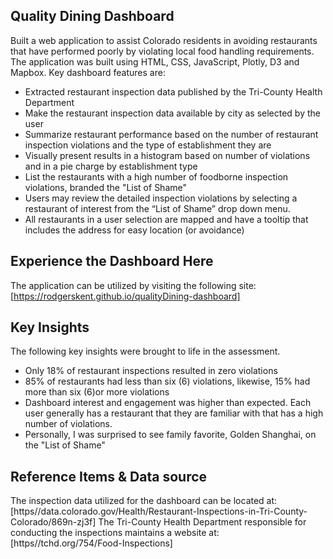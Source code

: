 ## Quality Dining Dashboard 
Built a web application to assist Colorado residents in avoiding restaurants that have performed poorly by violating local food handling requirements. The application was built using HTML, CSS, JavaScript, Plotly, D3 and Mapbox. Key dashboard features are:
* []()Extracted restaurant inspection data published by the Tri-County Health Department
* []()Make the restaurant inspection data available by city as selected by the user
* []()Summarize restaurant performance based on the number of restaurant inspection violations and the type of establishment they are
* []()Visually present results in a histogram based on number of violations and in a pie charge by establishment type
* []()List the restaurants with a high number of foodborne inspection violations, branded the "List of Shame"
* []()Users may review the detailed inspection violations by selecting a restaurant of interest from the “List of Shame” drop down menu.
* []()All restaurants in a user selection are mapped and have a tooltip that includes the address for easy location (or avoidance)

## Experience the Dashboard Here
The application can be utilized by visiting the following site: [https://rodgerskent.github.io/qualityDining-dashboard]

## Key Insights
The following key insights were brought to life in the assessment.
* []()Only 18% of restaurant inspections resulted in zero violations
* []()85% of restaurants had less than six (6) violations, likewise, 15% had more than six (6)or more violations
* []()Dashboard interest and engagement was higher than expected. Each user generally has a restaurant that they are familiar with that has a high number of violations.
* []()Personally, I was surprised to see family favorite, Golden Shanghai, on the "List of Shame"   

## Reference Items & Data source
The inspection data utilized for the dashboard can be located at: [https//data.colorado.gov/Health/Restaurant-Inspections-in-Tri-County-Colorado/869n-zj3f]
The Tri-County Health Department responsible for conducting the inspections maintains a website at: [https//tchd.org/754/Food-Inspections]
